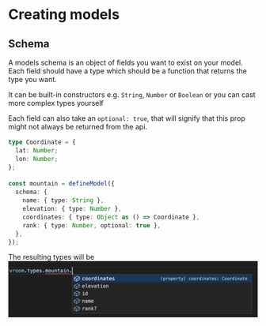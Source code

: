 # Creating models

## Schema

A models schema is an object of fields you want to exist on your model. Each
field should have a type which should be a function that returns the type you
want.

It can be built-in constructors e.g. `String`, `Number` or `Boolean` or you can
cast more complex types yourself

Each field can also take an `optional: true`, that will signify that this prop
might not always be returned from the api.

```typescript
type Coordinate = {
  lat: Number;
  lon: Number;
};

const mountain = defineModel({
  schema: {
    name: { type: String },
    elevation: { type: Number },
    coordinates: { type: Object as () => Coordinate },
    rank: { type: Number, optional: true },
  },
});
```

The resulting types will be ![An image](./mountain.png)
